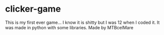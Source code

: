 # clicker-game

This is my first ever game... I know it is shitty but I was 12 when I coded it. It was made in python with some libraries. Made by MTBcelMare
